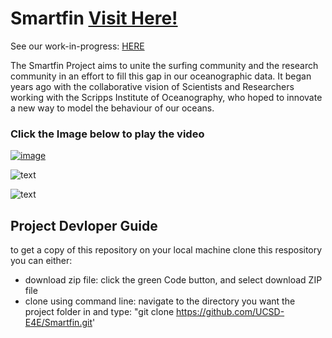 # Smartfin [Visit Here!](https://smartfin.org)
  
See our work-in-progress: [HERE](https://github.com/hwanggit/Smartfin/wiki)

The Smartfin Project aims to unite the surfing community and the research community in an effort to fill this gap in our oceanographic data. It began years ago with the collaborative vision of Scientists and Researchers working with the Scripps Institute of Oceanography, who hoped to innovate a new way to model the behaviour of our oceans. 

### Click the Image below to play the video

[![image](https://github.com/hwanggit/Smartfin/blob/master/Images/Screen%20Shot%202019-06-13%20at%203.17.25%20PM.png)](https://youtu.be/wi0JMVOShCc)

![text](https://github.com/hwanggit/Smartfin/blob/master/Images/longboard-smartfin-logo_web1920x1335.jpg)

![text](https://github.com/hwanggit/Smartfin/blob/master/Images/Screen%20Shot%202019-05-08%20at%202.01.41%20PM.png)


## Project Devloper Guide
to get a copy of this repository on your local machine clone this respository you can either:
- download zip file: click the green Code button, and select download ZIP file
- clone using command line: navigate to the directory you want the project folder in and type: "git clone https://github.com/UCSD-E4E/Smartfin.git'

